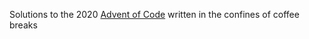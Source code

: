 Solutions to the 2020 [Advent of Code](https://adventofcode.com/) written in the confines of coffee breaks